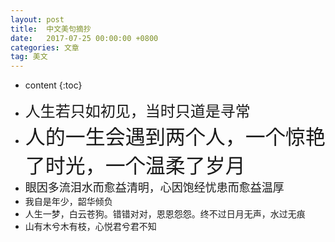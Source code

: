 ```yaml
---
layout: post
title:  中文美句摘抄
date:   2017-07-25 00:00:00 +0800
categories: 文章
tag: 美文
---
```


* content
{:toc}


+ <font size=5>人生若只如初见，当时只道是寻常</font>
+ <font size=6>人的一生会遇到两个人，一个惊艳了时光，一个温柔了岁月</font>
+ <font size=4>眼因多流泪水而愈益清明，心因饱经忧患而愈益温厚</font>
+ 我自是年少，韶华倾负
+ 人生一梦，白云苍狗。错错对对，恩恩怨怨。终不过日月无声，水过无痕
+ 山有木兮木有枝，心悦君兮君不知
 